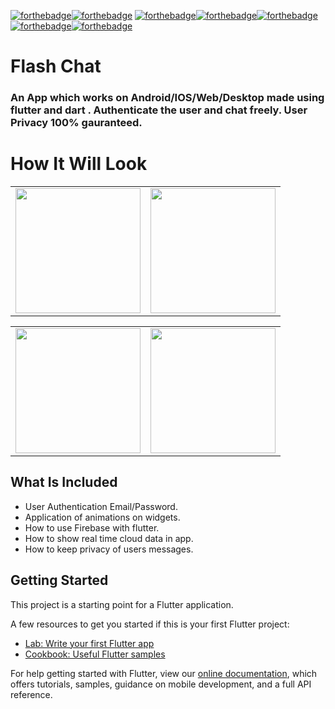 

[![forthebadge](https://forthebadge.com/images/badges/built-by-developers.svg)](https://forthebadge.com)[![forthebadge](https://forthebadge.com/images/badges/built-with-grammas-recipe.svg)](https://forthebadge.com)
[![forthebadge](https://forthebadge.com/images/badges/check-it-out.svg)](https://forthebadge.com)[![forthebadge](https://forthebadge.com/images/badges/contains-tasty-spaghetti-code.svg)](https://forthebadge.com)[![forthebadge](https://forthebadge.com/images/badges/for-you.svg)](https://forthebadge.com)[![forthebadge](https://forthebadge.com/images/badges/powered-by-electricity.svg)](https://forthebadge.com)[![forthebadge](https://forthebadge.com/images/badges/uses-brains.svg)](https://forthebadge.com)
# Flash Chat
### An App which works on Android/IOS/Web/Desktop made using flutter and dart . Authenticate the user and chat freely. **User Privacy** 100% gauranteed.</p>


# How It Will Look
<table>
  <tr><td><img align="center" width=200" src="https://user-images.githubusercontent.com/55774240/123654705-f2a55380-d84b-11eb-8f78-8c46c57e035f.jpg"/></td>
    <td><img align="center" width=200" src="https://user-images.githubusercontent.com/55774240/123654986-3a2bdf80-d84c-11eb-9f8a-0b81ce6caf85.jpg"/></td>
</tr></table><table><tr>
  <td><img align="center" width=200" src="https://user-images.githubusercontent.com/55774240/123655002-3c8e3980-d84c-11eb-8bec-14ca78ad5419.jpg"/></td>
  <td><img align="center" width=200" src="https://user-images.githubusercontent.com/55774240/123655017-3f892a00-d84c-11eb-8941-5d0207ff1029.jpg"/></td></tr>
</table>

## What Is Included 
- User Authentication Email/Password.
- Application of animations on widgets.
- How to use Firebase with flutter.
- How to show real time cloud data in app.
- How to keep privacy of users messages.

## Getting Started

This project is a starting point for a Flutter application.

A few resources to get you started if this is your first Flutter project:

- [Lab: Write your first Flutter app](https://flutter.dev/docs/get-started/codelab)
- [Cookbook: Useful Flutter samples](https://flutter.dev/docs/cookbook)

For help getting started with Flutter, view our
[online documentation](https://flutter.dev/docs), which offers tutorials,
samples, guidance on mobile development, and a full API reference.
